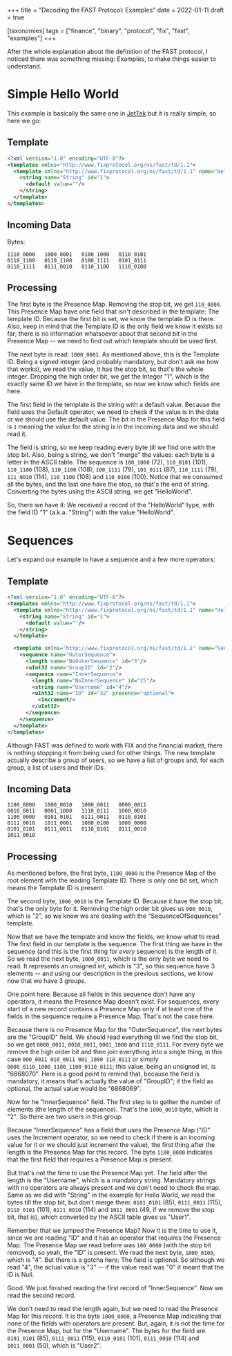 +++
title = "Decoding the FAST Protocol: Examples"
date = 2022-01-11
draft = true

[taxonomies]
tags = ["finance", "binary", "protocol", "fix", "fast", "examples"]
+++

After the whole explanation about the definition of the FAST protocol, I
noticed there was something missing: Examples, to make things easier to
understand.

<!-- more -->

# Simple Hello World

This example is basically the same one in
[JetTek](https://jettekfix.com/education/fix-fast-tutorial/) but it is really
simple, so here we go:

## Template

```xml
<?xml version="1.0" encoding="UTF-8"?>
<templates xmlns="http://www.fixprotocol.org/ns/fast/td/1.1">
  <template xmlns="http://www.fixprotocol.org/ns/fast/td/1.1" name="HelloWorld" id="1">
    <string name="String" id="1">
      <default value=""/>
    </string>
  </template>
</templates>
```

## Incoming Data

Bytes:

```
1110_0000   1000_0001   0100_1000   0110_0101
0110_1100   0110_1100   0100_1111   0101_0111
0110_1111   0111_0010   0110_1100   1110_0100
```

## Processing

The first byte is the Presence Map. Removing the stop bit, we get `110_0000`.
This Presence Map have one field that isn't described in the template: The
template ID. Because the first bit is set, we know the template ID is there.
Also, keep in mind that the Template ID is the only field we know it exists so
far; there is no information whatsoever about that second bit in the Presence
Map -- we need to find out which template should be used first.

The next byte is read: `1000_0001`. As mentioned above, this is the Template
ID. Being a signed integer (and probably mandatory, but don't ask me how that
works), we read the value, it has the stop bit, so that's the whole integer.
Dropping the high order bit, we get the Integer "1", which is the exactly same
ID we have in the template, so now we know which fields are here.

The first field in the template is the string with a default value. Because the
field uses the Default operator, we need to check if the value is in the data
or we should use the default value. The bit in the Presence Map for this field
is `1` meaning the value for the string is in the incoming data and we should
read it.

The field is string, so we keep reading every byte till we find one with the
stop bit. Also, being a string, we don't "merge" the values: each byte is a
letter in the ASCII table. The sequence is `100_1000` (72), `110_0101` (101),
`110_1100` (108), `110_1100` (108), `100_1111` (79), `101_0111` (87),
`110_1111` (79), `111_0010` (114), `110_1100` (108) and `110_0100` (100).
Notice that we consumed all the bytes, and the last one have the stop, so
that's the end of string. Converting the bytes using the ASCII string, we get
"HelloWorld".

So, there we have it: We received a record of the "HelloWorld" type, with the
field ID "1" (a.k.a. "String") with the value "HelloWorld".

# Sequences

Let's expand our example to have a sequence and a few more operators:

## Template

```xml
<?xml version="1.0" encoding="UTF-8"?>
<templates xmlns="http://www.fixprotocol.org/ns/fast/td/1.1">
  <template xmlns="http://www.fixprotocol.org/ns/fast/td/1.1" name="HelloWorld" id="1">
    <string name="String" id="1">
      <default value=""/>
    </string>
  </template>

  <template xmlns="http://www.fixprotocol.org/ns/fast/td/1.1" name="SequenceOfSequences" id="2">
    <sequence name="OuterSequence">
      <length name="NoOuterSequence" id="3"/>
      <uInt32 name="GroupID" id="2"/>
      <sequence name="InnerSequence">
        <length name="NoInnerSequence" id="25"/>
        <string name="Username" id="4"/>
        <uInt32 name="ID" id="32" presence="optional">
          <increment/>
        </uInt32>
      </sequence>
    </sequence>
  </template>
</templates>
```

Although FAST was defined to work with FIX and the financial market, there is
nothing stopping it from being used for other things. The new template actually
describe a group of users, so we have a list of groups and, for each group, a
list of users and their IDs.

## Incoming Data

```
1100_0000   1000_0010   1000_0011   0000_0011
0010_0011   0001_1000   1110_0111   1000_0010
1100_0000   0101_0101   0111_0011   0110_0101
0111_0010   1011_0001   1000_0100   1000_0000
0101_0101   0111_0011   0110_0101   0111_0010   
1011_0010
```

## Processing

As mentioned before, the first byte, `1100_0000` is the Presence Map of the
root element with the leading Template ID. There is only one bit set, which
means the Template ID is present.

The second byte, `1000_0010` is the Template ID. Because it have the stop bit,
that's the only byte for it. Removing the high order bit gives us `000_0010`,
which is "2", so we know we are dealing with the "SequenceOfSequences"
template.

Now that we have the template and know the fields, we know what to read. The
first field in our template is the sequence. The first thing we have in the
sequence (and this is the first thing for *every* sequence) is the length of
it. So we read the next byte, `1000_0011`, which is the only byte we need to
read. It represents an unsigned int, which is "3", so this sequence have 3
elements -- and using our description in the previous sections, we know now
that we have 3 groups.

One point here: Because all fields in this sequence don't have any operators,
it means the Presence Map doesn't exist. For sequences, every start of a new
record contains a Presence Map only if at least one of the fields in the
sequence require a Presence Map. That's not the case here.

Because there is no Presence Map for the "OuterSequence", the next bytes are
the "GroupID" field. We should read everything till we find the stop bit, so we
get `0000_0011`, `0010_0011`, `0001_1000` and `1110_0111`. For every byte we
remove the high order bit and then join everything into a single thing, in this
case `000_0011 010_0011 001_1000 110_0111` or simply
`0000_0110_1000_1100_1100_0110_0111`; this value, being an unsigned int, is
"6868070". Here is a good point to remind that, because the field is mandatory,
it means that's actually the value of "GroupID"; if the field as optional, the
actual value would be "6868069".

Now for he "InnerSequence" field. The first step is to gather the number of
elements (the length of the sequence). That's the `1000_0010` byte, which is
"2". So there are two users in this group.

Because "InnerSequence" has a field that uses the Presence Map ("ID" uses the
Increment operator, so we need to check if there is an incoming value for it or
we should just increment the value), the first thing after the length is the
Presence Map for this record. The byte `1100_0000` indicates that the first
field that requires a Presence Map is present.

But that's not the time to use the Presence Map yet. The field after the length
is the "Username", which is a mandatory string. Mandatory strings with no
operators are always present and we don't need to check the map. Same as we did
with "String" in the example for Hello World, we read the bytes till the stop
bit, but don't merge them: `0101_0101` (85), `0111_0011` (115), `0110_0101`
(101), `0111_0010` (114) and `1011_0001` (49, if we remove the stop bit, that
is), which converted by the ASCII table gives us "User1".

Remember that we jumped the Presence Map? Now it is the time to use it, since
we are reading "ID" and it has an operator that requires the Presence Map. The
Presence Map we read before was `100_0000` (with the stop bit removed), so
yeah, the "ID" is present. We read the next byte, `1000_0100`, which is "4".
But there is a gotcha here: The field is optional. So although we read "4", the
actual value is "3" -- if the value read was "0" it meant that the ID is Null.

Good. We just finished reading the first record of "InnerSequence". Now we read
the second record.

We don't need to read the length again, but we need to read the Presence Map
for this record. It is the byte `1000_0000`, a Presence Map indicating that
none of the fields with operators are present. But, again, it is not the time
for the Presence Map, but for the "Username". The bytes for the field are
`0101_0101` (85), `0111_0011` (115), `0110_0101` (101), `0111_0010` (114) and
`1011_0001` (50), which is "User2".


